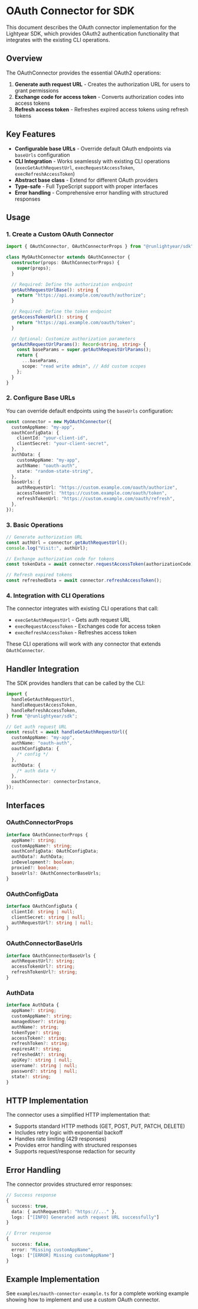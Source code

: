 # OAuth Connector for SDK

This document describes the OAuth connector implementation for the Lightyear SDK, which provides OAuth2 authentication functionality that integrates with the existing CLI operations.

## Overview

The OAuthConnector provides the essential OAuth2 operations:

1. **Generate auth request URL** - Creates the authorization URL for users to grant permissions
2. **Exchange code for access token** - Converts authorization codes into access tokens
3. **Refresh access token** - Refreshes expired access tokens using refresh tokens

## Key Features

- **Configurable base URLs** - Override default OAuth endpoints via `baseUrls` configuration
- **CLI Integration** - Works seamlessly with existing CLI operations (`execGetAuthRequestUrl`, `execRequestAccessToken`, `execRefreshAccessToken`)
- **Abstract base class** - Extend for different OAuth providers
- **Type-safe** - Full TypeScript support with proper interfaces
- **Error handling** - Comprehensive error handling with structured responses

## Usage

### 1. Create a Custom OAuth Connector

```typescript
import { OAuthConnector, OAuthConnectorProps } from "@runlightyear/sdk";

class MyOAuthConnector extends OAuthConnector {
  constructor(props: OAuthConnectorProps) {
    super(props);
  }

  // Required: Define the authorization endpoint
  getAuthRequestUrlBase(): string {
    return "https://api.example.com/oauth/authorize";
  }

  // Required: Define the token endpoint
  getAccessTokenUrl(): string {
    return "https://api.example.com/oauth/token";
  }

  // Optional: Customize authorization parameters
  getAuthRequestUrlParams(): Record<string, string> {
    const baseParams = super.getAuthRequestUrlParams();
    return {
      ...baseParams,
      scope: "read write admin", // Add custom scopes
    };
  }
}
```

### 2. Configure Base URLs

You can override default endpoints using the `baseUrls` configuration:

```typescript
const connector = new MyOAuthConnector({
  customAppName: "my-app",
  oauthConfigData: {
    clientId: "your-client-id",
    clientSecret: "your-client-secret",
  },
  authData: {
    customAppName: "my-app",
    authName: "oauth-auth",
    state: "random-state-string",
  },
  baseUrls: {
    authRequestUrl: "https://custom.example.com/oauth/authorize",
    accessTokenUrl: "https://custom.example.com/oauth/token",
    refreshTokenUrl: "https://custom.example.com/oauth/refresh",
  },
});
```

### 3. Basic Operations

```typescript
// Generate authorization URL
const authUrl = connector.getAuthRequestUrl();
console.log("Visit:", authUrl);

// Exchange authorization code for tokens
const tokenData = await connector.requestAccessToken(authorizationCode);

// Refresh expired tokens
const refreshedData = await connector.refreshAccessToken();
```

### 4. Integration with CLI Operations

The connector integrates with existing CLI operations that call:

- `execGetAuthRequestUrl` - Gets auth request URL
- `execRequestAccessToken` - Exchanges code for access token
- `execRefreshAccessToken` - Refreshes access token

These CLI operations will work with any connector that extends `OAuthConnector`.

## Handler Integration

The SDK provides handlers that can be called by the CLI:

```typescript
import {
  handleGetAuthRequestUrl,
  handleRequestAccessToken,
  handleRefreshAccessToken,
} from "@runlightyear/sdk";

// Get auth request URL
const result = await handleGetAuthRequestUrl({
  customAppName: "my-app",
  authName: "oauth-auth",
  oauthConfigData: {
    /* config */
  },
  authData: {
    /* auth data */
  },
  oauthConnector: connectorInstance,
});
```

## Interfaces

### OAuthConnectorProps

```typescript
interface OAuthConnectorProps {
  appName?: string;
  customAppName?: string;
  oauthConfigData: OAuthConfigData;
  authData?: AuthData;
  inDevelopment?: boolean;
  proxied?: boolean;
  baseUrls?: OAuthConnectorBaseUrls;
}
```

### OAuthConfigData

```typescript
interface OAuthConfigData {
  clientId: string | null;
  clientSecret: string | null;
  authRequestUrl?: string | null;
}
```

### OAuthConnectorBaseUrls

```typescript
interface OAuthConnectorBaseUrls {
  authRequestUrl?: string;
  accessTokenUrl?: string;
  refreshTokenUrl?: string;
}
```

### AuthData

```typescript
interface AuthData {
  appName?: string;
  customAppName?: string;
  managedUser?: string;
  authName?: string;
  tokenType?: string;
  accessToken?: string;
  refreshToken?: string;
  expiresAt?: string;
  refreshedAt?: string;
  apiKey?: string | null;
  username?: string | null;
  password?: string | null;
  state?: string;
}
```

## HTTP Implementation

The connector uses a simplified HTTP implementation that:

- Supports standard HTTP methods (GET, POST, PUT, PATCH, DELETE)
- Includes retry logic with exponential backoff
- Handles rate limiting (429 responses)
- Provides error handling with structured responses
- Supports request/response redaction for security

## Error Handling

The connector provides structured error responses:

```typescript
// Success response
{
  success: true,
  data: { authRequestUrl: "https://..." },
  logs: ["[INFO] Generated auth request URL successfully"]
}

// Error response
{
  success: false,
  error: "Missing customAppName",
  logs: ["[ERROR] Missing customAppName"]
}
```

## Example Implementation

See `examples/oauth-connector-example.ts` for a complete working example showing how to implement and use a custom OAuth connector.
